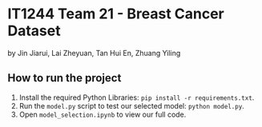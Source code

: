 # IT1244 Team 21 - Breast Cancer Dataset
by Jin Jiarui, Lai Zheyuan, Tan Hui En, Zhuang Yiling

## How to run the project
1. Install the required Python Libraries: ```pip install -r requirements.txt```.
2. Run the `model.py` script to test our selected model: ```python model.py```.
3. Open `model_selection.ipynb` to view our full code.
